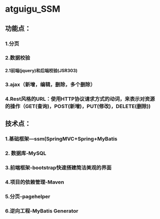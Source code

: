 # atguigu_SSM
## 功能点：
### 1.分页
### 2.数据校验
#### 2.1前端(jquery)和后端校验(JSR303)
### 3.ajax（新增，编辑，删除，多个删除）
### 4.Rest风格的URL：使用HTTP协议请求方式的动词，来表示对资源的操作（GET(查询)，POST(新增)，PUT(修改)，DELETE(删除))
## 技术点：
### 1.基础框架—ssm(SpringMVC+Spring+MyBatis
### 2. 数据库-MySQL
### 3.前端框架-bootstrap快速搭建简洁美观的界面
### 4.项目的依赖管理-Maven
### 5.分页-pagehelper
### 6.逆向工程-MyBatis Generator

